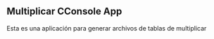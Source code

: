 

## Multiplicar CConsole App

Esta es una aplicación para generar archivos de tablas de multiplicar
